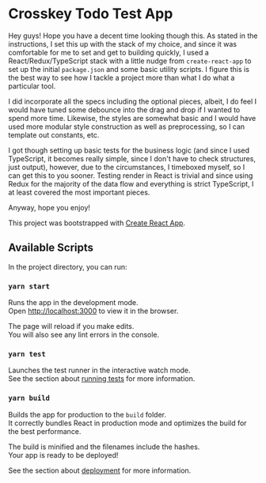 # Crosskey Todo Test App

Hey guys! Hope you have a decent time looking though this. As stated in the
instructions, I set this up with the stack of my choice, and since it was
comfortable for me to set and get to building quickly, I used
a React/Redux/TypeScript stack with a little nudge from `create-react-app` to
set up the initial `package.json` and some basic utility scripts. I figure this
is the best way to see how I tackle a project more than what I do what
a particular tool.

I did incorporate all the specs including the optional pieces, albeit, I do
feel I would have tuned some debounce into the drag and drop if I wanted to
spend more time. Likewise, the styles are somewhat basic and I would have used
more modular style construction as well as preprocessing, so I can template out
constants, etc.

I got though setting up basic tests for the business logic (and since I used
TypeScript, it becomes really simple, since I don't have to check structures,
just output), however, due to the circumstances, I timeboxed myself, so I can
get this to you sooner. Testing render in React is trivial and since using
Redux for the majority of the data flow and everything is strict TypeScript,
I at least covered the most important pieces.

Anyway, hope you enjoy!




This project was bootstrapped with [Create React App](https://github.com/facebook/create-react-app).

## Available Scripts

In the project directory, you can run:

### `yarn start`

Runs the app in the development mode.<br />
Open [http://localhost:3000](http://localhost:3000) to view it in the browser.

The page will reload if you make edits.<br />
You will also see any lint errors in the console.

### `yarn test`

Launches the test runner in the interactive watch mode.<br />
See the section about [running tests](https://facebook.github.io/create-react-app/docs/running-tests) for more information.

### `yarn build`

Builds the app for production to the `build` folder.<br />
It correctly bundles React in production mode and optimizes the build for the best performance.

The build is minified and the filenames include the hashes.<br />
Your app is ready to be deployed!

See the section about [deployment](https://facebook.github.io/create-react-app/docs/deployment) for more information.
